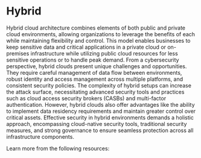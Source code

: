 # Hybrid

Hybrid cloud architecture combines elements of both public and private cloud environments, allowing organizations to leverage the benefits of each while maintaining flexibility and control. This model enables businesses to keep sensitive data and critical applications in a private cloud or on-premises infrastructure while utilizing public cloud resources for less sensitive operations or to handle peak demand. From a cybersecurity perspective, hybrid clouds present unique challenges and opportunities. They require careful management of data flow between environments, robust identity and access management across multiple platforms, and consistent security policies. The complexity of hybrid setups can increase the attack surface, necessitating advanced security tools and practices such as cloud access security brokers (CASBs) and multi-factor authentication. However, hybrid clouds also offer advantages like the ability to implement data residency requirements and maintain greater control over critical assets. Effective security in hybrid environments demands a holistic approach, encompassing cloud-native security tools, traditional security measures, and strong governance to ensure seamless protection across all infrastructure components.

Learn more from the following resources:

